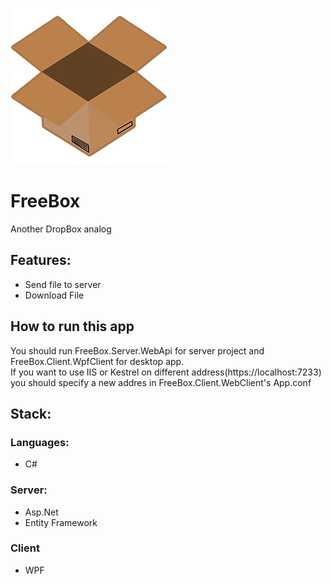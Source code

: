 ![logo_medium](Docs/Logo/logo_medium.png)
# FreeBox
Another DropBox analog

## Features:
- Send file to server
- Download File

## How to run this app
You should run FreeBox.Server.WebApi for server project and FreeBox.Client.WpfClient for desktop app.\
If you want to use IIS or Kestrel on different address(https://localhost:7233) you should specify a new addres in FreeBox.Client.WebClient's App.conf

## Stack:
### Languages:
- C#
### Server:
- Asp.Net
- Entity Framework
### Client
- WPF

